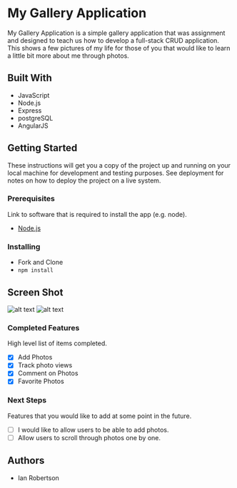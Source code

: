 # My Gallery Application

My Gallery Application is a simple gallery application that was assignment and designed to teach us how to develop a full-stack CRUD application. 
This shows a few pictures of my life for those of you that would like to learn a little bit more about me through photos. 

## Built With

- JavaScript
- Node.js
- Express
- postgreSQL
- AngularJS 


## Getting Started

These instructions will get you a copy of the project up and running on your local machine for development and testing purposes. See deployment for notes on how to deploy the project on a live system.

### Prerequisites

Link to software that is required to install the app (e.g. node).

- [Node.js](https://nodejs.org/en/)


### Installing

- Fork and Clone
- ```npm install```

## Screen Shot
![alt text](https://github.com/robe0809/weekend-challenge-4/blob/master/Screen%20Shot%202018-03-09%20at%207.50.58%20AM.png "main View")
![alt text](https://github.com/robe0809/park-stop-app/blob/master/Screen%20Shot%202018-02-24%20at%202.27.39%20PM.png "park")

### Completed Features

High level list of items completed.

- [x] Add Photos
- [x] Track photo views
- [x] Comment on Photos
- [x] Favorite Photos

### Next Steps

Features that you would like to add at some point in the future.

- [ ] I would like to allow users to be able to add photos. 
- [ ] Allow users to scroll through photos one by one.  

## Authors

* Ian Robertson
